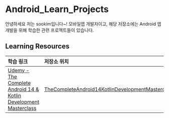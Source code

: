 # Android_Learn_Projects

안녕하세요 저는 sookim입니다~! 
모바일앱 개발자이고, 해당 저장소에는 Android 앱개발을 위해 학습한 관련 프로젝트들이 있습니다.

## Learning Resources 

|학습 링크|저장소 위치|설명|
|:---|:---|:---|
|[Udemy - The Complete Android 14 & Kotlin Development Masterclass]([https://www.udemy.com/course/uber-swift-ui/](https://www.udemy.com/course/best-android-12-kotlin/learn/lecture/41194670#overview))|[TheCompleteAndroid14KotlinDevelopmentMasterclass](./TheCompleteAndroid14KotlinDevelopmentMasterclass)|Android 개발 기초강의|
